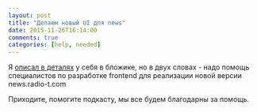 ```yaml
---
layout: post
title: "Делаем новый UI для news"
date: 2015-11-26T16:14:00
comments: true
categories: [help, needed]
---
```


Я [описал в детaлях](http://p.umputun.com/2015/11/26/vsiem-mirom-dlia-obshchiei-polzy/) у себя в бложике, но в двух словах - надо помощь специалистов по разработке frontend для реализации новой версии news.radio-t.com

Приходите, помогите подкасту, мы все будем благодарны за помощь.
